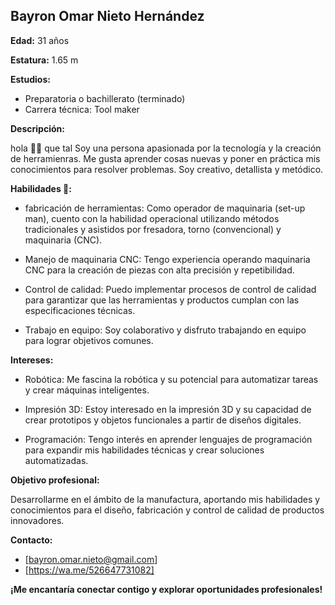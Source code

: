 ## Bayron Omar Nieto Hernández

**Edad:** 31 años

**Estatura:** 1.65 m

**Estudios:**

* Preparatoria o bachillerato (terminado)
* Carrera técnica: Tool maker

**Descripción:**

hola 👋🏻 que tal Soy una persona apasionada por la tecnología y la creación de herramienras.
Me gusta aprender cosas nuevas y poner en práctica mis conocimientos para resolver problemas.
Soy creativo, detallista y metódico.

**Habilidades 🦾:**

* fabricación de herramientas: Como operador de maquinaria (set-up man), cuento con la habilidad  operacional utilizando métodos tradicionales y asistidos por fresadora, torno (convencional) y maquinaria (CNC).

* Manejo de maquinaria CNC: Tengo experiencia operando maquinaria CNC para la creación de piezas con alta precisión y repetibilidad.
  
* Control de calidad: Puedo implementar procesos de control de calidad para garantizar que las herramientas y productos cumplan con las especificaciones técnicas.

* Trabajo en equipo: Soy colaborativo y disfruto trabajando en equipo para lograr objetivos comunes.

**Intereses:**

* Robótica: Me fascina la robótica y su potencial para automatizar tareas y crear máquinas inteligentes.

* Impresión 3D: Estoy interesado en la impresión 3D y su capacidad de crear prototipos y objetos funcionales a partir de diseños digitales.

* Programación: Tengo interés en aprender lenguajes de programación para expandir mis habilidades técnicas y crear soluciones automatizadas.

**Objetivo profesional:**

Desarrollarme en el ámbito de la manufactura, aportando mis habilidades y conocimientos para el diseño, fabricación y control de calidad de productos innovadores. 

**Contacto:**

* [bayron.omar.nieto@gmail.com] 
* [https://wa.me/526647731082]

**¡Me encantaría conectar contigo y explorar oportunidades profesionales!**
